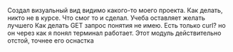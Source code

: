 Создал визуальный вид видимо какого-то моего проекта. Как делать, никто не в курсе. Что смог то и сделал. 
Учеба оставляет желать лучшего 
Как делать GET запрос понятия не имею. Есть только curl? но он через как я понял терминал работает. 
Этот модуль действительно отстой, точнее его оснастка 